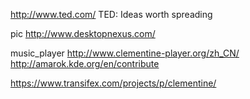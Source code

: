 http://www.ted.com/  TED: Ideas worth spreading



pic
http://www.desktopnexus.com/

music_player
http://www.clementine-player.org/zh_CN/
http://amarok.kde.org/en/contribute


https://www.transifex.com/projects/p/clementine/